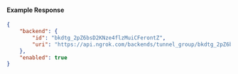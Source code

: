 <!-- Code generated for API Clients. DO NOT EDIT. -->

#### Example Response

```json
{
	"backend": {
		"id": "bkdtg_2pZ6bsD2KNze4flzMuiCFerontZ",
		"uri": "https://api.ngrok.com/backends/tunnel_group/bkdtg_2pZ6bsD2KNze4flzMuiCFerontZ"
	},
	"enabled": true
}
```
